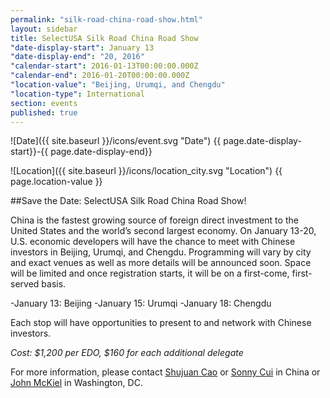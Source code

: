 ```yaml
---
permalink: "silk-road-china-road-show.html"
layout: sidebar
title: SelectUSA Silk Road China Road Show
"date-display-start": January 13
"date-display-end": "20, 2016"
"calendar-start": 2016-01-13T00:00:00.000Z
"calendar-end": 2016-01-20T00:00:00.000Z
"location-value": "Beijing, Urumqi, and Chengdu"
"location-type": International
section: events
published: true
---
```



![Date]({{ site.baseurl }}/icons/event.svg "Date") {{ page.date-display-start}}-{{ page.date-display-end}}

![Location]({{ site.baseurl }}/icons/location_city.svg "Location") {{ page.location-value }}

##Save the Date: SelectUSA Silk Road China Road Show!

China is the fastest growing source of foreign direct investment to the United States and the world’s second largest economy. On January 13-20, U.S. economic developers will have the chance to meet with Chinese investors in Beijing, Urumqi, and Chengdu. Programming will vary by city and exact venues as well as more details will be announced soon. Space will be limited and once registration starts, it will be on a first-come, first-served basis.

-January 13: Beijing
-January 15: Urumqi
-January 18: Chengdu

Each stop will have opportunities to present to and network with Chinese investors.

*Cost: $1,200 per EDO, $160 for each additional delegate*

For more information, please contact [Shujuan Cao](Shujuan.cao@trade.gov) or [Sonny Cui](Cui.shiyang@trade.gov) in China or [John McKiel](john.m,ckiel@trade.gov) in Washington, DC.
